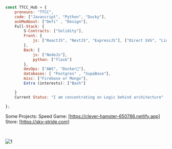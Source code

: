 
```javascript
const TTCC_Hub = {
    pronouns: "TTCC",
    code: ["Javascript", "Python", "Ducky"],
    askMeAbout: ["Defi" , "Design"],
    Full-Stack: {
        S-Contracts: ["Solidity"],
        Front: {
            js: ["ReactJS", "NextJS", "ExpressJS"], ["Direct SVG", "Liquid"]
        },
        Back: {
            js: ["NodeJs"],
            python: ["flask"]
        },
        devOps: ["AWS", "Docker🐳"],
        databases: [ "Postgres" , "SupaBase"],
        misc: ["Firebase or Mongo"],
        Extra (interests): ["Bash"]

    }
    Current Status: "I am concentrating on Logic behind architecture"

};
```
Some Projects:
Speed Game: [https://clever-hamster-650786.netlify.app]
Store: [https://sky-stride.com]


<br>


![1](https://user-images.githubusercontent.com/79540594/214652998-066f2341-5b57-46b4-ad52-4c810717510a.jpg)

